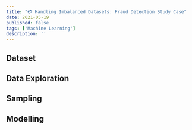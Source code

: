```yaml
---
title: "💳 Handling Imbalanced Datasets: Fraud Detection Study Case"
date: 2021-05-19
published: false
tags: ['Machine Learning']
description: ''
---
```


## Dataset

## Data Exploration

## Sampling

## Modelling

